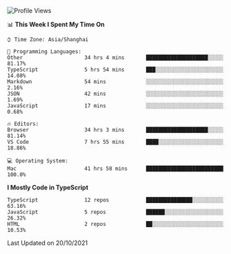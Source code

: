 <!--START_SECTION:waka-->
![Profile Views](http://img.shields.io/badge/Profile%20Views-0-blue)

📊 **This Week I Spent My Time On** 

```text
⌚︎ Time Zone: Asia/Shanghai

💬 Programming Languages: 
Other                    34 hrs 4 mins       ████████████████████░░░░░   81.17% 
TypeScript               5 hrs 54 mins       ███░░░░░░░░░░░░░░░░░░░░░░   14.08% 
Markdown                 54 mins             ░░░░░░░░░░░░░░░░░░░░░░░░░   2.16% 
JSON                     42 mins             ░░░░░░░░░░░░░░░░░░░░░░░░░   1.69% 
JavaScript               17 mins             ░░░░░░░░░░░░░░░░░░░░░░░░░   0.68%

🔥 Editors: 
Browser                  34 hrs 3 mins       ████████████████████░░░░░   81.14% 
VS Code                  7 hrs 55 mins       ████░░░░░░░░░░░░░░░░░░░░░   18.86%

💻 Operating System: 
Mac                      41 hrs 58 mins      █████████████████████████   100.0%

```

**I Mostly Code in TypeScript** 

```text
TypeScript               12 repos            ███████████████░░░░░░░░░░   63.16% 
JavaScript               5 repos             ██████░░░░░░░░░░░░░░░░░░░   26.32% 
HTML                     2 repos             ██░░░░░░░░░░░░░░░░░░░░░░░   10.53%

```



 Last Updated on 20/10/2021
<!--END_SECTION:waka-->
